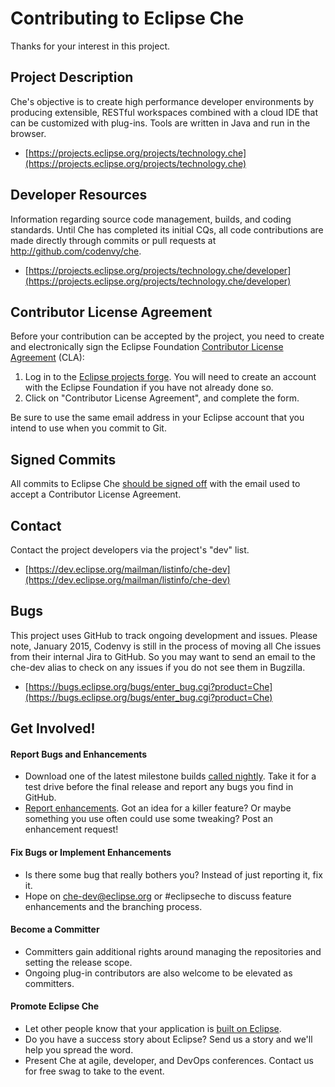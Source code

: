 Contributing to Eclipse Che
=====================
Thanks for your interest in this project.

Project Description
--------------------
Che's objective is to create high performance developer environments by producing extensible, RESTful workspaces combined with a cloud IDE that can be customized with plug-ins. Tools are written in Java and run in the browser. 

- [https://projects.eclipse.org/projects/technology.che](https://projects.eclipse.org/projects/technology.che)

Developer Resources
--------------------
Information regarding source code management, builds, and coding standards. Until Che has completed its initial CQs, all code contributions are made directly through commits or pull requests at http://github.com/codenvy/che.

- [https://projects.eclipse.org/projects/technology.che/developer](https://projects.eclipse.org/projects/technology.che/developer)

Contributor License Agreement
------------------------------
Before your contribution can be accepted by the project, you need to create and electronically sign the
Eclipse Foundation [Contributor License Agreement](https://www.eclipse.org/legal/CLA.php) (CLA):

1. Log in to the [Eclipse projects forge](https://projects.eclipse.org/user/login/sso). You will need to
   create an account with the Eclipse Foundation if you have not already done so.
2. Click on "Contributor License Agreement", and complete the form.

Be sure to use the same email address in your Eclipse account that you intend to use when you commit to Git.

Signed Commits
--------------
All commits to Eclipse Che [should be signed off](https://wiki.eclipse.org/Development_Resources/Contributing_via_Git#Signing_off_on_a_commit) with the email used to accept a Contributor License Agreement.  

Contact
--------
Contact the project developers via the project's "dev" list.

- [https://dev.eclipse.org/mailman/listinfo/che-dev](https://dev.eclipse.org/mailman/listinfo/che-dev)

Bugs
-----
This project uses GitHub to track ongoing development and issues.  Please note, January 2015, Codenvy is still in the process of moving all Che issues from their internal Jira to GitHub.  So you may want to send an email to the che-dev alias to check on any issues if you do not see them in Bugzilla.

- [https://bugs.eclipse.org/bugs/enter_bug.cgi?product=Che](https://bugs.eclipse.org/bugs/enter_bug.cgi?product=Che)

Get Involved!
--------------
#### Report Bugs and Enhancements
* Download one of the latest milestone builds [called nightly](http://eclipse.org/che). Take it for a test drive before the final release and report any bugs you find in GitHub.
* [Report enhancements](https://github.com/codenvy/che/issues). Got an idea for a killer feature? Or maybe something you use often could use some tweaking? Post an enhancement request!

#### Fix Bugs or Implement Enhancements
* Is there some bug that really bothers you? Instead of just reporting it, fix it.
* Hope on che-dev@eclipse.org or #eclipseche to discuss feature enhancements and the branching process.

#### Become a Committer
* Committers gain additional rights around managing the repositories and setting the release scope.
* Ongoing plug-in contributors are also welcome to be elevated as committers.

#### Promote Eclipse Che
* Let other people know that your application is [built on Eclipse](https://eclipse.org/artwork).
* Do you have a success story about Eclipse? Send us a story and we'll help you spread the word.
* Present Che at agile, developer, and DevOps conferences. Contact us for free swag to take to the event.
